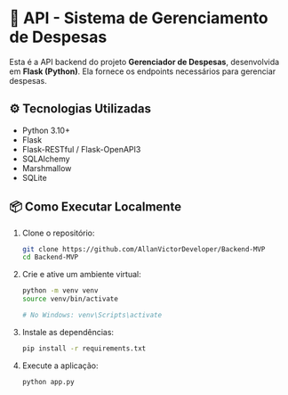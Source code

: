 # 🧾 API - Sistema de Gerenciamento de Despesas

Esta é a API backend do projeto **Gerenciador de Despesas**, desenvolvida em **Flask (Python)**. Ela fornece os endpoints necessários para gerenciar despesas.

## ⚙️ Tecnologias Utilizadas

- Python 3.10+
- Flask
- Flask-RESTful / Flask-OpenAPI3
- SQLAlchemy
- Marshmallow
- SQLite

## 📦 Como Executar Localmente

1. Clone o repositório:

   ```bash
   git clone https://github.com/AllanVictorDeveloper/Backend-MVP
   cd Backend-MVP

2. Crie e ative um ambiente virtual:
   
   ```bash
   python -m venv venv
   source venv/bin/activate  
   
   # No Windows: venv\Scripts\activate

3. Instale as dependências:

   ```bash
   pip install -r requirements.txt

4. Execute a aplicação:

    ```bash
    python app.py
